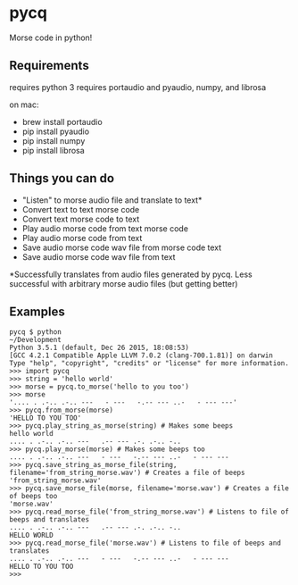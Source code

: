pycq
=====

Morse code in python!

Requirements
--------------

requires python 3
requires portaudio and pyaudio, numpy, and librosa

on mac:
- brew install portaudio
- pip install pyaudio
- pip install numpy
- pip install librosa

Things you can do
-----------------
- "Listen" to morse audio file and translate to text*
- Convert text to text morse code
- Convert text morse code to text
- Play audio morse code from text morse code
- Play audio morse code from text
- Save audio morse code wav file from morse code text
- Save audio morse code wav file from text

*Successfully translates from audio files generated by pycq. Less successful with arbitrary morse audio files (but getting better)

Examples
---------

```
pycq $ python                                                                                                                                                                               ~/Development
Python 3.5.1 (default, Dec 26 2015, 18:08:53) 
[GCC 4.2.1 Compatible Apple LLVM 7.0.2 (clang-700.1.81)] on darwin
Type "help", "copyright", "credits" or "license" for more information.
>>> import pycq
>>> string = 'hello world'
>>> morse = pycq.to_morse('hello to you too')
>>> morse
'.... . .-.. .-.. ---   - ---   -.-- --- ..-   - --- ---'
>>> pycq.from_morse(morse)
'HELLO TO YOU TOO'
>>> pycq.play_string_as_morse(string) # Makes some beeps
hello world
.... . .-.. .-.. ---   .-- --- .-. .-.. -..
>>> pycq.play_morse(morse) # Makes some beeps too
.... . .-.. .-.. ---   - ---   -.-- --- ..-   - --- ---
>>> pycq.save_string_as_morse_file(string, filename='from_string_morse.wav') # Creates a file of beeps
'from_string_morse.wav'
>>> pycq.save_morse_file(morse, filename='morse.wav') # Creates a file of beeps too
'morse.wav'
>>> pycq.read_morse_file('from_string_morse.wav') # Listens to file of beeps and translates
.... . .-.. .-.. ---   .-- --- .-. .-.. -..
HELLO WORLD
>>> pycq.read_morse_file('morse.wav') # Listens to file of beeps and translates
.... . .-.. .-.. ---   - ---   -.-- --- ..-   - --- ---
HELLO TO YOU TOO
>>> 
```
